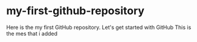 # my-first-github-repository
Here is the my first GitHub repository. Let's get started with GitHub 
This is the mes that i added
